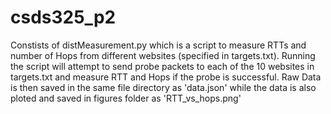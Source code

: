 # csds325_p2

Constists of distMeasurement.py which is a script to measure RTTs and number of Hops from different websites (specified in targets.txt).
Running the script will attempt to send probe packets to each of the 10 websites in targets.txt and measure RTT and Hops if the probe is successful. 
Raw Data is then saved in the same file directory as 'data.json' while the data is also ploted and saved in figures folder as 'RTT_vs_hops.png'
